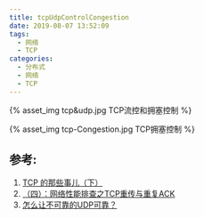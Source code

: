 ```yaml
---
title: tcpUdpControlCongestion
date: 2019-08-07 13:52:09
tags: 
  - 网络
  - TCP
categories: 
  - 分布式
  - 网络
  - TCP   
---
```


{% asset_img   tcp&udp.jpg  TCP流控和拥塞控制 %}

<!-- more -->

{% asset_img   tcp-Congestion.jpg  TCP拥塞控制 %}


## 参考:
1. [TCP 的那些事儿（下）](https://coolshell.cn/articles/11609.html)
2. [（四）：网络性能排查之TCP重传与重复ACK](https://www.kancloud.cn/digest/wireshark/62473)
3. [怎么让不可靠的UDP可靠？](http://www.dataguru.cn/article-12653-1.html)